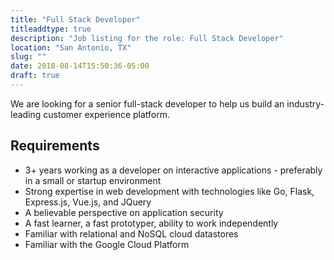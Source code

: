 ```yaml
---
title: "Full Stack Developer"
titleaddtype: true
description: "Job listing for the role: Full Stack Developer"
location: "San Antonio, TX"
slug: ""
date: 2018-08-14T15:50:36-05:00
draft: true
---
```


We are looking for a senior full-stack developer to help us build an industry-leading customer experience platform.



## Requirements
* 3+ years working as a developer on interactive applications - preferably in a small or startup environment
* Strong expertise in web development with technologies like Go, Flask, Express.js, Vue.js, and JQuery
* A believable perspective on application security
* A fast learner, a fast prototyper, ability to work independently
* Familiar with relational and NoSQL cloud datastores
* Familiar with the Google Cloud Platform
